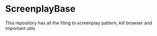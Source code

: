 # ScreenplayBase
This repository has all the filing to screenplay pattern, kill browser and important utils

